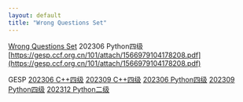 ```yaml
---
layout: default
title: "Wrong Questions Set"
---
```

[Wrong Questions Set](/wqs/)
202306 Python四级
[https://gesp.ccf.org.cn/101/attach/1566979104178208.pdf](https://gesp.ccf.org.cn/101/attach/1566979104178208.pdf)

GESP
[202306 C++四级](/wqs/202306_cpp_4)
[202309 C++四级](/wqs/202309_cpp_4)
[202306 Python四级](/wqs/202306_python_4)
[202309 Python四级](/wqs/202309_python_4)
[202312 Python二级](/wqs/202312_python_2)
